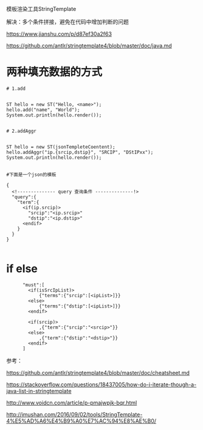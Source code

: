 模板渲染工具StringTemplate



解决：多个条件拼接，避免在代码中增加判断的问题

https://www.jianshu.com/p/d87ef30a2f63


https://github.com/antlr/stringtemplate4/blob/master/doc/java.md



# 两种填充数据的方式

```
# 1.add


ST hello = new ST("Hello, <name>");
hello.add("name", "World");
System.out.println(hello.render());


# 2.addAggr


ST hello = new ST(jsonTempleteCoentent);
hello.addAggr("ip.{srcip,dstip}", "SRCIP", "DStIPxx");
System.out.println(hello.render());


#下面是一个json的模板

{
  <!-------------- query 查询条件 --------------!>
  "query":{
    "term":{
      <if(ip.srcip)>
        "srcip":"<ip.srcip>"
        "dstip":"<ip.dstip>"
      <endif>
    }
  }
}


```


# if else 

```
      "must":[
        <if(isSrcIpList)>
            {"terms":{"srcip":[<ipList>]}}
        <else>
            {"terms":{"dstip":[<ipList>]}}
        <endif>

        <if(srcip)>
            ,{"term":{"srcip":"<srcip>"}}
        <else>
            ,{"term":{"dstip":"<dstip>"}}
        <endif>
      ]

```


参考：

https://github.com/antlr/stringtemplate4/blob/master/doc/cheatsheet.md

https://stackoverflow.com/questions/18437005/how-do-i-iterate-though-a-java-list-in-stringtemplate

http://www.voidcn.com/article/p-pmajwpjk-bqr.html



http://imushan.com/2016/09/02/tools/StringTemplate-4%E5%AD%A6%E4%B9%A0%E7%AC%94%E8%AE%B0/